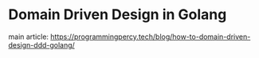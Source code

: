 # Domain Driven Design in Golang

main article:
https://programmingpercy.tech/blog/how-to-domain-driven-design-ddd-golang/